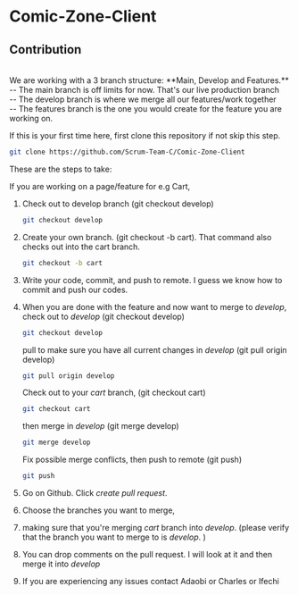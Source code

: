 # Comic-Zone-Client

## Contribution
<br />
We are working with a 3 branch structure: **Main, Develop and Features.**
<br />
-- The main branch is off limits for now. That's our live production branch
<br />
-- The develop branch is where we merge all our features/work together
<br />
-- The features branch is the one you would create for the feature you are working on.
<br />


If this is your first time here, first clone this repository if not skip this step.
   ```sh
   git clone https://github.com/Scrum-Team-C/Comic-Zone-Client
   ```
These are the steps to take:

If you are working on a page/feature for e.g Cart, 

1. Check out to develop branch (git checkout develop)
   ```sh
   git checkout develop
   ```

2. Create your own branch. (git checkout -b cart). That command also checks out into the cart branch.
   ```sh
   git checkout -b cart
   ```

3. Write your code, commit, and push to remote. I guess we know how to commit and push our codes.

4. When you are done with the feature and now want to merge to _develop_,
   check out to _develop_ (git checkout develop)
   ```sh
   git checkout develop
   ```
   pull to make sure you have all current changes in _develop_ (git pull origin develop)
   ```sh
   git pull origin develop
   ```   
   Check out to your _cart_ branch, (git checkout cart)
   ```sh
   git checkout cart
   ```  
   then merge in _develop_ (git merge develop)
   ```sh
   git merge develop
   ```  
   Fix possible merge conflicts, then push to remote (git push)
   ```sh
   git push
   ``` 

5. Go on Github. Click _create pull request_. 
6. Choose the branches you want to merge, 
7. making sure that you're merging _cart_ branch into _develop_. (please verify that the branch you want to merge to is _develop_. )
8. You can drop comments on the pull request. I will look at it and then merge it into _develop_
9. If you are experiencing any issues contact Adaobi or Charles or Ifechi

